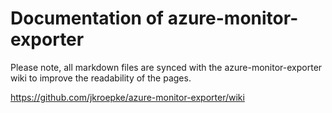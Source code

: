 # Documentation of azure-monitor-exporter

Please note, all markdown files are synced with the azure-monitor-exporter wiki to improve the readability of the pages.

https://github.com/jkroepke/azure-monitor-exporter/wiki
